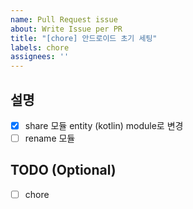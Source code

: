 ```yaml
---
name: Pull Request issue
about: Write Issue per PR
title: "[chore] 안드로이드 초기 세팅"
labels: chore
assignees: ''
---
```


## 설명

- [x] share 모듈 entity (kotlin) module로 변경
- [ ] rename 모듈

## TODO (Optional)

- [ ] chore